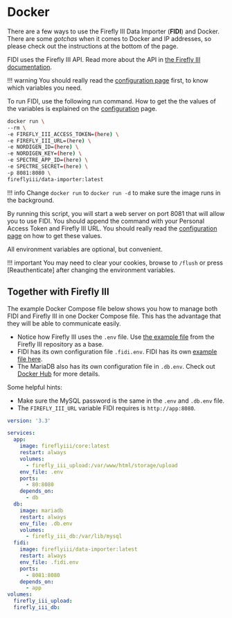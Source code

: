 # Docker

There are a few ways to use the Firefly III Data Importer (**FIDI**) and Docker. There are some *gotchas* when it comes to Docker and IP addresses, so please check out the instructions at the bottom of the page.

FIDI uses the Firefly III API. Read more about the API in [the Firefly III documentation](../../firefly-iii/api.md).

!!! warning
    You should really read the [configuration page](configure.md) first, to know which variables you need.

To run FIDI, use the following run command. How to get the the values of the variables is explained on the [configuration](configure.md) page.

```bash
docker run \
--rm \
-e FIREFLY_III_ACCESS_TOKEN=(here) \
-e FIREFLY_III_URL=(here) \
-e NORDIGEN_ID=(here) \
-e NORDIGEN_KEY=(here) \
-e SPECTRE_APP_ID=(here) \
-e SPECTRE_SECRET=(here) \
-p 8081:8080 \
fireflyiii/data-importer:latest

```

!!! info
    Change `docker run` to `docker run -d` to make sure the image runs in the background.

By running this script, you will start a web server on port 8081 that will allow you to use FIDI. You should append the command with your Personal Access Token and Firefly III URL. You should really read the [configuration page](configure.md) on how to get these values.

All environment variables are optional, but convenient.

!!! important
    You may need to clear your cookies, browse to `/flush` or press \[Reauthenticate\] after changing the environment variables.

## Together with Firefly III

The example Docker Compose file below shows you how to manage both FIDI and Firefly III in one Docker Compose file. This has the advantage that they will be able to communicate easily.

- Notice how Firefly III uses the `.env` file. Use [the example file](https://github.com/firefly-iii/firefly-iii/blob/main/.env.example) from the Firefly III repository as a base.
- FIDI has its own configuration file `.fidi.env`. FIDI has its own [example file here](https://github.com/firefly-iii/data-importer/blob/main/.env.example).
- The MariaDB also has its own configuration file in `.db.env`. Check out [Docker Hub](https://hub.docker.com/_/mariadb) for more details.


Some helpful hints:

* Make sure the MySQL password is the same in the `.env` and `.db.env` file.
* The `FIREFLY_III_URL` variable FIDI requires is `http://app:8080`.


```yaml
version: '3.3'

services:
  app:
    image: fireflyiii/core:latest
    restart: always
    volumes:
      - firefly_iii_upload:/var/www/html/storage/upload
    env_file: .env
    ports:
      - 80:8080
    depends_on:
      - db
  db:
    image: mariadb    
    restart: always
    env_file: .db.env
    volumes:
      - firefly_iii_db:/var/lib/mysql
  fidi:
    image: fireflyiii/data-importer:latest
    restart: always
    env_file: .fidi.env
    ports:
      - 8081:8080
    depends_on:
      - app
volumes:
  firefly_iii_upload:
  firefly_iii_db:
```


